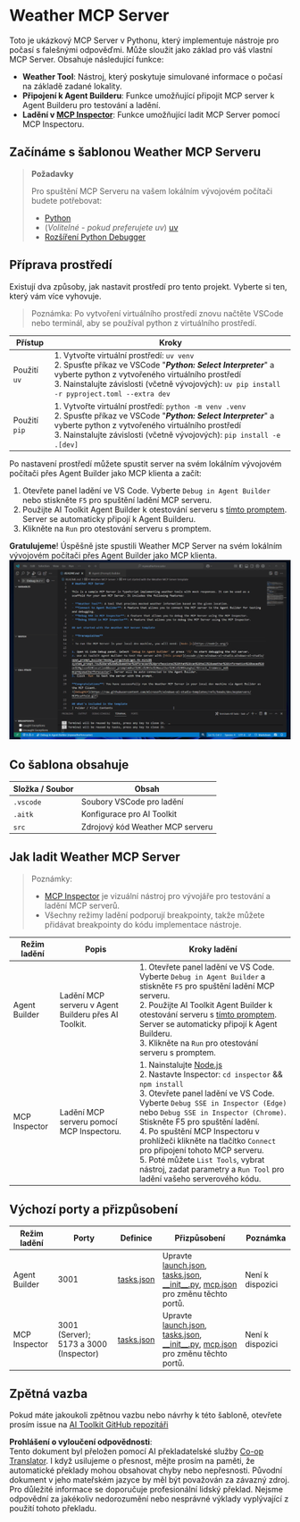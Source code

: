 <!--
CO_OP_TRANSLATOR_METADATA:
{
  "original_hash": "999c5e7623c1e2d5e5a07c2feb39eb67",
  "translation_date": "2025-07-14T08:31:59+00:00",
  "source_file": "10-StreamliningAIWorkflowsBuildingAnMCPServerWithAIToolkit/lab3/code/weather_mcp/README.md",
  "language_code": "cs"
}
-->
# Weather MCP Server

Toto je ukázkový MCP Server v Pythonu, který implementuje nástroje pro počasí s falešnými odpověďmi. Může sloužit jako základ pro váš vlastní MCP Server. Obsahuje následující funkce:

- **Weather Tool**: Nástroj, který poskytuje simulované informace o počasí na základě zadané lokality.
- **Připojení k Agent Builderu**: Funkce umožňující připojit MCP server k Agent Builderu pro testování a ladění.
- **Ladění v [MCP Inspector](https://github.com/modelcontextprotocol/inspector)**: Funkce umožňující ladit MCP Server pomocí MCP Inspectoru.

## Začínáme s šablonou Weather MCP Serveru

> **Požadavky**
>
> Pro spuštění MCP Serveru na vašem lokálním vývojovém počítači budete potřebovat:
>
> - [Python](https://www.python.org/)
> - (*Volitelné - pokud preferujete uv*) [uv](https://github.com/astral-sh/uv)
> - [Rozšíření Python Debugger](https://marketplace.visualstudio.com/items?itemName=ms-python.debugpy)

## Příprava prostředí

Existují dva způsoby, jak nastavit prostředí pro tento projekt. Vyberte si ten, který vám více vyhovuje.

> Poznámka: Po vytvoření virtuálního prostředí znovu načtěte VSCode nebo terminál, aby se používal python z virtuálního prostředí.

| Přístup | Kroky |
| -------- | ----- |
| Použití `uv` | 1. Vytvořte virtuální prostředí: `uv venv` <br>2. Spusťte příkaz ve VSCode "***Python: Select Interpreter***" a vyberte python z vytvořeného virtuálního prostředí <br>3. Nainstalujte závislosti (včetně vývojových): `uv pip install -r pyproject.toml --extra dev` |
| Použití `pip` | 1. Vytvořte virtuální prostředí: `python -m venv .venv` <br>2. Spusťte příkaz ve VSCode "***Python: Select Interpreter***" a vyberte python z vytvořeného virtuálního prostředí<br>3. Nainstalujte závislosti (včetně vývojových): `pip install -e .[dev]` |

Po nastavení prostředí můžete spustit server na svém lokálním vývojovém počítači přes Agent Builder jako MCP klienta a začít:
1. Otevřete panel ladění ve VS Code. Vyberte `Debug in Agent Builder` nebo stiskněte `F5` pro spuštění ladění MCP serveru.
2. Použijte AI Toolkit Agent Builder k otestování serveru s [tímto promptem](../../../../../../../../../../open_prompt_builder). Server se automaticky připojí k Agent Builderu.
3. Klikněte na `Run` pro otestování serveru s promptem.

**Gratulujeme**! Úspěšně jste spustili Weather MCP Server na svém lokálním vývojovém počítači přes Agent Builder jako MCP klienta.  
![DebugMCP](https://raw.githubusercontent.com/microsoft/windows-ai-studio-templates/refs/heads/dev/mcpServers/mcp_debug.gif)

## Co šablona obsahuje

| Složka / Soubor | Obsah                                      |
| --------------- | ------------------------------------------ |
| `.vscode`       | Soubory VSCode pro ladění                   |
| `.aitk`         | Konfigurace pro AI Toolkit                   |
| `src`           | Zdrojový kód Weather MCP serveru             |

## Jak ladit Weather MCP Server

> Poznámky:
> - [MCP Inspector](https://github.com/modelcontextprotocol/inspector) je vizuální nástroj pro vývojáře pro testování a ladění MCP serverů.
> - Všechny režimy ladění podporují breakpointy, takže můžete přidávat breakpointy do kódu implementace nástroje.

| Režim ladění | Popis | Kroky ladění |
| ------------ | ------ | ------------ |
| Agent Builder | Ladění MCP serveru v Agent Builderu přes AI Toolkit. | 1. Otevřete panel ladění ve VS Code. Vyberte `Debug in Agent Builder` a stiskněte `F5` pro spuštění ladění MCP serveru.<br>2. Použijte AI Toolkit Agent Builder k otestování serveru s [tímto promptem](../../../../../../../../../../open_prompt_builder). Server se automaticky připojí k Agent Builderu.<br>3. Klikněte na `Run` pro otestování serveru s promptem. |
| MCP Inspector | Ladění MCP serveru pomocí MCP Inspectoru. | 1. Nainstalujte [Node.js](https://nodejs.org/)<br>2. Nastavte Inspector: `cd inspector` && `npm install` <br>3. Otevřete panel ladění ve VS Code. Vyberte `Debug SSE in Inspector (Edge)` nebo `Debug SSE in Inspector (Chrome)`. Stiskněte F5 pro spuštění ladění.<br>4. Po spuštění MCP Inspectoru v prohlížeči klikněte na tlačítko `Connect` pro připojení tohoto MCP serveru.<br>5. Poté můžete `List Tools`, vybrat nástroj, zadat parametry a `Run Tool` pro ladění vašeho serverového kódu.<br> |

## Výchozí porty a přizpůsobení

| Režim ladění | Porty | Definice | Přizpůsobení | Poznámka |
| ------------ | ----- | -------- | ------------ | -------- |
| Agent Builder | 3001 | [tasks.json](../../../../../../10-StreamliningAIWorkflowsBuildingAnMCPServerWithAIToolkit/lab3/code/weather_mcp/.vscode/tasks.json) | Upravte [launch.json](../../../../../../10-StreamliningAIWorkflowsBuildingAnMCPServerWithAIToolkit/lab3/code/weather_mcp/.vscode/launch.json), [tasks.json](../../../../../../10-StreamliningAIWorkflowsBuildingAnMCPServerWithAIToolkit/lab3/code/weather_mcp/.vscode/tasks.json), [\_\_init\_\_.py](../../../../../../10-StreamliningAIWorkflowsBuildingAnMCPServerWithAIToolkit/lab3/code/weather_mcp/src/__init__.py), [mcp.json](../../../../../../10-StreamliningAIWorkflowsBuildingAnMCPServerWithAIToolkit/lab3/code/weather_mcp/.aitk/mcp.json) pro změnu těchto portů. | Není k dispozici |
| MCP Inspector | 3001 (Server); 5173 a 3000 (Inspector) | [tasks.json](../../../../../../10-StreamliningAIWorkflowsBuildingAnMCPServerWithAIToolkit/lab3/code/weather_mcp/.vscode/tasks.json) | Upravte [launch.json](../../../../../../10-StreamliningAIWorkflowsBuildingAnMCPServerWithAIToolkit/lab3/code/weather_mcp/.vscode/launch.json), [tasks.json](../../../../../../10-StreamliningAIWorkflowsBuildingAnMCPServerWithAIToolkit/lab3/code/weather_mcp/.vscode/tasks.json), [\_\_init\_\_.py](../../../../../../10-StreamliningAIWorkflowsBuildingAnMCPServerWithAIToolkit/lab3/code/weather_mcp/src/__init__.py), [mcp.json](../../../../../../10-StreamliningAIWorkflowsBuildingAnMCPServerWithAIToolkit/lab3/code/weather_mcp/.aitk/mcp.json) pro změnu těchto portů. | Není k dispozici |

## Zpětná vazba

Pokud máte jakoukoli zpětnou vazbu nebo návrhy k této šabloně, otevřete prosím issue na [AI Toolkit GitHub repozitáři](https://github.com/microsoft/vscode-ai-toolkit/issues)

**Prohlášení o vyloučení odpovědnosti**:  
Tento dokument byl přeložen pomocí AI překladatelské služby [Co-op Translator](https://github.com/Azure/co-op-translator). I když usilujeme o přesnost, mějte prosím na paměti, že automatické překlady mohou obsahovat chyby nebo nepřesnosti. Původní dokument v jeho mateřském jazyce by měl být považován za závazný zdroj. Pro důležité informace se doporučuje profesionální lidský překlad. Nejsme odpovědní za jakékoliv nedorozumění nebo nesprávné výklady vyplývající z použití tohoto překladu.